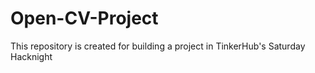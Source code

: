 # Open-CV-Project
This repository is created for building a project in TinkerHub's Saturday Hacknight
